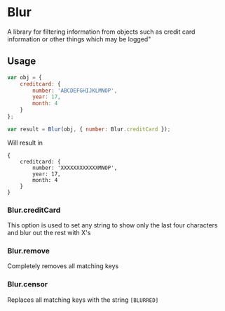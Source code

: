 # Blur
A library for filtering information from objects such as credit card information or other things which may be logged"

## Usage


``` javascript
var obj = {
    creditcard: {
        number: 'ABCDEFGHIJKLMNOP',
        year: 17,
        month: 4
    }
};

var result = Blur(obj, { number: Blur.creditCard });
```


Will result in

```
{
    creditcard: {
        number: 'XXXXXXXXXXXXMNOP',
        year: 17,
        month: 4
    }
}
```


### Blur.creditCard

This option is used to set any string to show only the last four characters
and blur out the rest with X's

### Blur.remove

Completely removes all matching keys

### Blur.censor

Replaces all matching keys with the string `[BLURRED]`
